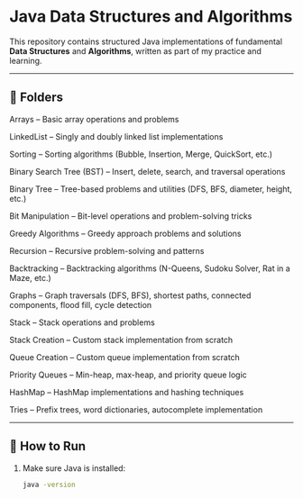 # Java Data Structures and Algorithms

This repository contains structured Java implementations of fundamental
**Data Structures** and **Algorithms**, written as part of my practice and learning.

---

## 📂 Folders

Arrays – Basic array operations and problems

LinkedList – Singly and doubly linked list implementations

Sorting – Sorting algorithms (Bubble, Insertion, Merge, QuickSort, etc.)

Binary Search Tree (BST) – Insert, delete, search, and traversal operations

Binary Tree – Tree-based problems and utilities (DFS, BFS, diameter, height, etc.)

Bit Manipulation – Bit-level operations and problem-solving tricks

Greedy Algorithms – Greedy approach problems and solutions

Recursion – Recursive problem-solving and patterns

Backtracking – Backtracking algorithms (N-Queens, Sudoku Solver, Rat in a Maze, etc.)

Graphs – Graph traversals (DFS, BFS), shortest paths, connected components, flood fill, cycle detection

Stack – Stack operations and problems

Stack Creation – Custom stack implementation from scratch

Queue Creation – Custom queue implementation from scratch

Priority Queues – Min-heap, max-heap, and priority queue logic

HashMap – HashMap implementations and hashing techniques

Tries – Prefix trees, word dictionaries, autocomplete implementation

---

## 🚀 How to Run

1. Make sure Java is installed:
   ```bash
   java -version
